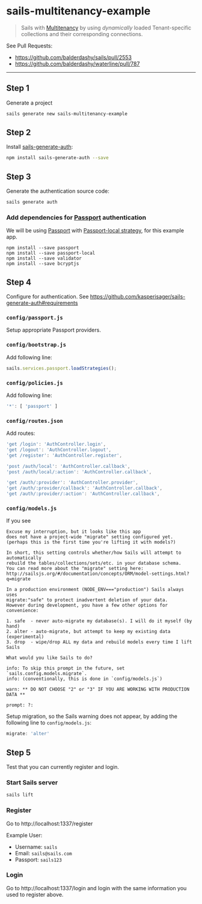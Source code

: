 # sails-multitenancy-example

> Sails with [Multitenancy](http://en.wikipedia.org/wiki/Multitenancy) by using *dynamically* loaded Tenant-specific collections and their corresponding connections.

See Pull Requests:
- https://github.com/balderdashy/sails/pull/2553
- https://github.com/balderdashy/waterline/pull/787

---

## Step 1

Generate a project

```bash
sails generate new sails-multitenancy-example
```

## Step 2

Install [sails-generate-auth](https://github.com/kasperisager/sails-generate-auth):

```bash
npm install sails-generate-auth --save
```

## Step 3

Generate the authentication source code:

```bash
sails generate auth
```

### Add dependencies for [Passport](https://www.npmjs.com/package/passport) authentication

We will be using [Passport](https://www.npmjs.com/package/passport) with
[Passport-local strategy](https://github.com/jaredhanson/passport-local),
for this example app.

```
npm install --save passport
npm install --save passport-local
npm install --save validator
npm install --save bcryptjs
```

## Step 4

Configure for authentication. See https://github.com/kasperisager/sails-generate-auth#requirements

### `config/passport.js`

Setup appropriate Passport providers.

### `config/bootstrap.js`

Add following line:

```javascript
sails.services.passport.loadStrategies();
```

### `config/policies.js`

Add following line:

```javascript
'*': [ 'passport' ]
```

### `config/routes.json`

Add routes:

```javascript
'get /login': 'AuthController.login',
'get /logout': 'AuthController.logout',
'get /register': 'AuthController.register',

'post /auth/local': 'AuthController.callback',
'post /auth/local/:action': 'AuthController.callback',

'get /auth/:provider': 'AuthController.provider',
'get /auth/:provider/callback': 'AuthController.callback',
'get /auth/:provider/:action': 'AuthController.callback',
```

### `config/models.js`

If you see

```
Excuse my interruption, but it looks like this app
does not have a project-wide "migrate" setting configured yet.
(perhaps this is the first time you're lifting it with models?)

In short, this setting controls whether/how Sails will attempt to automatically
rebuild the tables/collections/sets/etc. in your database schema.
You can read more about the "migrate" setting here:
http://sailsjs.org/#/documentation/concepts/ORM/model-settings.html?q=migrate

In a production environment (NODE_ENV==="production") Sails always uses
migrate:"safe" to protect inadvertent deletion of your data.
However during development, you have a few other options for convenience:

1. safe  - never auto-migrate my database(s). I will do it myself (by hand)
2. alter - auto-migrate, but attempt to keep my existing data (experimental)
3. drop  - wipe/drop ALL my data and rebuild models every time I lift Sails

What would you like Sails to do?

info: To skip this prompt in the future, set `sails.config.models.migrate`.
info: (conventionally, this is done in `config/models.js`)

warn: ** DO NOT CHOOSE "2" or "3" IF YOU ARE WORKING WITH PRODUCTION DATA **

prompt: ?:
```

Setup migration, so the Sails warning does not appear, by adding the following line to `config/models.js`:

```javascript
migrate: 'alter'
```

## Step 5

Test that you can currently register and login.

### Start Sails server

```bash
sails lift
```

### Register
Go to http://localhost:1337/register

Example User:
- Username: `sails`
- Email: `sails@sails.com`
- Passport: `sails123`

### Login
Go to http://localhost:1337/login and login with the same information you used to register above.

